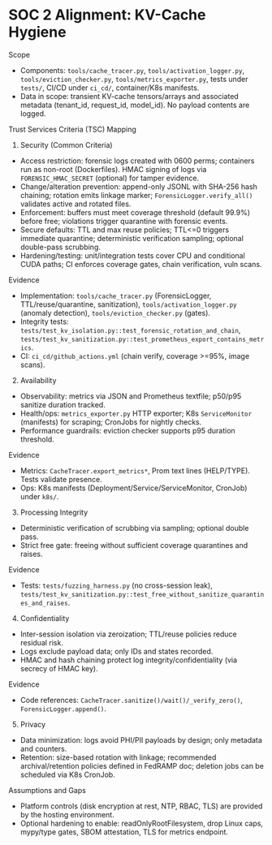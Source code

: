 # SOC 2 Alignment: KV-Cache Hygiene

Scope

- Components: `tools/cache_tracer.py`, `tools/activation_logger.py`, `tools/eviction_checker.py`, `tools/metrics_exporter.py`, tests under `tests/`, CI/CD under `ci_cd/`, container/K8s manifests.
- Data in scope: transient KV-cache tensors/arrays and associated metadata (tenant_id, request_id, model_id). No payload contents are logged.

Trust Services Criteria (TSC) Mapping

1. Security (Common Criteria)

- Access restriction: forensic logs created with 0600 perms; containers run as non-root (Dockerfiles). HMAC signing of logs via `FORENSIC_HMAC_SECRET` (optional) for tamper evidence.
- Change/alteration prevention: append-only JSONL with SHA-256 hash chaining; rotation emits linkage marker; `ForensicLogger.verify_all()` validates active and rotated files.
- Enforcement: buffers must meet coverage threshold (default 99.9%) before free; violations trigger quarantine with forensic events.
- Secure defaults: TTL and max reuse policies; TTL<=0 triggers immediate quarantine; deterministic verification sampling; optional double-pass scrubbing.
- Hardening/testing: unit/integration tests cover CPU and conditional CUDA paths; CI enforces coverage gates, chain verification, vuln scans.

Evidence

- Implementation: `tools/cache_tracer.py` (ForensicLogger, TTL/reuse/quarantine, sanitization), `tools/activation_logger.py` (anomaly detection), `tools/eviction_checker.py` (gates).
- Integrity tests: `tests/test_kv_isolation.py::test_forensic_rotation_and_chain`, `tests/test_kv_sanitization.py::test_prometheus_export_contains_metrics`.
- CI: `ci_cd/github_actions.yml` (chain verify, coverage >=95%, image scans).

2. Availability

- Observability: metrics via JSON and Prometheus textfile; p50/p95 sanitize duration tracked.
- Health/ops: `metrics_exporter.py` HTTP exporter; K8s `ServiceMonitor` (manifests) for scraping; CronJobs for nightly checks.
- Performance guardrails: eviction checker supports p95 duration threshold.

Evidence

- Metrics: `CacheTracer.export_metrics*`, Prom text lines (HELP/TYPE). Tests validate presence.
- Ops: K8s manifests (Deployment/Service/ServiceMonitor, CronJob) under `k8s/`.

3. Processing Integrity

- Deterministic verification of scrubbing via sampling; optional double pass.
- Strict free gate: freeing without sufficient coverage quarantines and raises.

Evidence

- Tests: `tests/fuzzing_harness.py` (no cross-session leak), `tests/test_kv_sanitization.py::test_free_without_sanitize_quarantines_and_raises`.

4. Confidentiality

- Inter-session isolation via zeroization; TTL/reuse policies reduce residual risk.
- Logs exclude payload data; only IDs and states recorded.
- HMAC and hash chaining protect log integrity/confidentiality (via secrecy of HMAC key).

Evidence

- Code references: `CacheTracer.sanitize()/wait()/_verify_zero()`, `ForensicLogger.append()`.

5. Privacy

- Data minimization: logs avoid PHI/PII payloads by design; only metadata and counters.
- Retention: size-based rotation with linkage; recommended archival/retention policies defined in FedRAMP doc; deletion jobs can be scheduled via K8s CronJob.

Assumptions and Gaps

- Platform controls (disk encryption at rest, NTP, RBAC, TLS) are provided by the hosting environment.
- Optional hardening to enable: readOnlyRootFilesystem, drop Linux caps, mypy/type gates, SBOM attestation, TLS for metrics endpoint.
